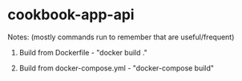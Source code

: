 # cookbook-app-api

Notes: (mostly commands run to remember that are useful/frequent)

1) Build from Dockerfile - "docker build ."

2) Build from docker-compose.yml - "docker-compose build"